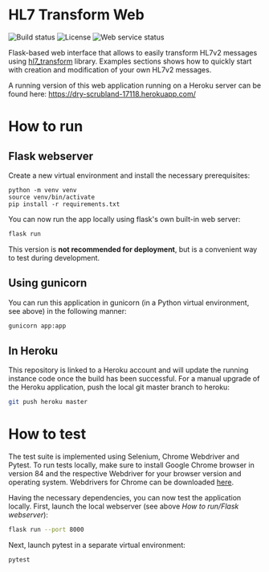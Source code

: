# HL7 Transform Web
![Build status](https://img.shields.io/github/workflow/status/pdyban/hl7_transform_web/CI)
![License](https://img.shields.io/github/license/pdyban/hl7_transform_web)
![Web service status](https://img.shields.io/website?down_message=offline&up_message=running&url=https%3A%2F%2Fdry-scrubland-17118.herokuapp.com%2F)

Flask-based web interface that allows to easily transform HL7v2 messages
using [hl7_transform](https://github.com/pdyban/hl7_transform) library.
Examples sections shows how to quickly start with creation and modification
of your own HL7v2 messages.

A running version of this web application running on a Heroku server can be
found here: https://dry-scrubland-17118.herokuapp.com/

# How to run
## Flask webserver
Create a new virtual environment and install the necessary prerequisites:
```
python -m venv venv
source venv/bin/activate
pip install -r requirements.txt
```

You can now run the app locally using flask's own built-in web server:
```sh
flask run
```
This version is **not recommended for deployment**, but is a convenient way to test
during development.

## Using gunicorn
You can run this application in gunicorn (in a Python virtual environment,
see above) in the following manner:
```sh
gunicorn app:app
```

## In Heroku
This repository is linked to a Heroku account and will update the running
instance code once the build has been successful. For a manual upgrade of the
Heroku application, push the local git master branch to heroku:
```sh
git push heroku master
```

# How to test
The test suite is implemented using Selenium, Chrome Webdriver and Pytest.
To run tests locally, make sure to install Google Chrome browser in version 84
and the respective Webdriver for your browser version and operating system.
Webdrivers for Chrome can be
downloaded [here](https://chromedriver.chromium.org/downloads).

Having the necessary dependencies, you can now test the application locally.
First, launch the local webserver (see above *How to run/Flask webserver*):
```sh
flask run --port 8000
```

Next, launch pytest in a separate virtual environment:
```sh
pytest
```

